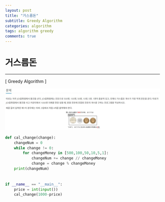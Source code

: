 ```yaml
---
layout: post
title: "거스름돈"
subtitle: Greedy Algorithm
categories: algorithm
tags: algorithm greedy
comments: true
---
```


# 거스름돈

---
[ Greedy Algorithm ]

![change](./images/거스름돈.JPG)

```python
def cal_change(change):
    changeNum = 0
    while change != 0:
        for changeMoney in [500,100,50,10,5,1]:
            changeNum += change // changeMoney
            change = change % changeMoney
    print(changeNum)


if __name__ == "__main__":
    price = int(input())
    cal_change(1000-price)
```
